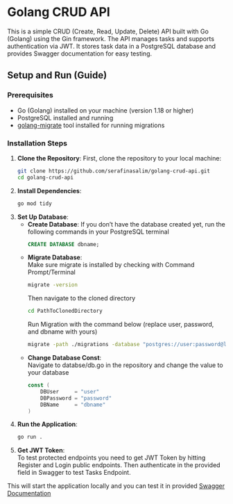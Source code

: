 # Golang CRUD API

This is a simple CRUD (Create, Read, Update, Delete) API built with Go (Golang) using the Gin framework. The API manages tasks and supports authentication via JWT. It stores task data in a PostgreSQL database and provides Swagger documentation for easy testing.

## Setup and Run (Guide)

### Prerequisites
- Go (Golang) installed on your machine (version 1.18 or higher)
- PostgreSQL installed and running
- [golang-migrate](https://github.com/golang-migrate/migrate) tool installed for running migrations

### Installation Steps

1. **Clone the Repository**:
   First, clone the repository to your local machine:
   ```bash
   git clone https://github.com/serafinasalim/golang-crud-api.git
   cd golang-crud-api
2. **Install Dependencies**:
   ```bash
   go mod tidy
   ```
3. **Set Up Database**:
   - **Create Database**: If you don’t have the database created yet, run the following commands in your PostgreSQL terminal 
      ```sql 
      CREATE DATABASE dbname;
      ```
   - **Migrate Database**:\
      Make sure migrate is installed by checking with Command Prompt/Terminal
      ```bash
      migrate -version
      ```
      Then navigate to the cloned directory
      ```bash
      cd PathToClonedDirectory
      ```
      Run Migration with the command below (replace user, password, and dbname with yours)
      ```bash
      migrate -path ./migrations -database "postgres://user:password@localhost:5432/dbname?sslmode=disable" up
      ```
   - **Change Database Const**:\
      Navigate to databse/db.go in the repository and change the value to your database
      ```go
     const (
	      DBUser     = "user"
	      DBPassword = "password"
	      DBName     = "dbname"
      )
      ```
4. **Run the Application**:
   ```bash
   go run .
   ```
5. **Get JWT Token**:\
   To test protected endpoints you need to get JWT Token by hitting Register and Login public endpoints. Then authenticate in the provided field in Swagger to test Tasks Endpoint.

This will start the application locally and you can test it in provided 
[Swagger Documentation](http://localhost:8080/docs/swagger/index.html)